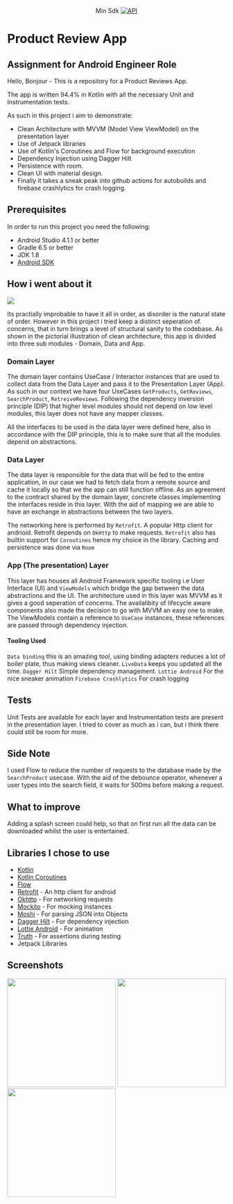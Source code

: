 <p align="center">Min Sdk
  <a href="https://android-arsenal.com/api?level=21"><img alt="API" src="https://img.shields.io/badge/API-21%2B-brightgreen.svg?style=flat"/></a>
</p>

# Product Review App

## Assignment for Android Engineer Role

Hello, Bonjour - This is a repository for a Product Reviews App.

The app is written 94.4% in Kotlin with all the necessary Unit and Instrumentation tests.

As such in this project i aim to demonstrate:

* Clean Architecture with MVVM (Model View ViewModel) on the presentation layer
* Use of Jetpack libraries
* Use of Kotlin's Coroutines and Flow for background execution
* Dependency Injection using Dagger Hilt
* Persistence with room.
* Clean UI with material design.
* Finally it takes a sneak peak into github actions for autobuilds and firebase crashlytics for crash logging.

## Prerequisites

In order to run this project you need the following:
- Android Studio 4.1.1 or better
- Gradle 6.5 or better
- JDK 1.8
- [Android SDK](https://developer.android.com/studio/index.html)

## How i went about it

<img src="https://blog.cleancoder.com/uncle-bob/images/2012-08-13-the-clean-architecture/CleanArchitecture.jpg"/>
<br>

Its practially improbable to have it all in order, as disorder is the natural state of order. However in this project i tried keep a distinct seperation of. concerns, that in turn brings a level of structural sanity to the codebase. As shown in the pictorial illustration of clean architecture, this app is divided into three sub modules - Domain, Data and App.

### Domain Layer

The domain layer contains UseCase / Interactor instances that are used to collect data from the Data Layer and pass it to the Presentation Layer (App). As such in our context we have four UseCases `GetProducts`, `GetReviews`, `SearchProduct`, `RetreiveReviews`. Following the dependency inversion principle (DIP) that higher level modules should not depend on low level modules, this layer does not have any mapper classes.

All the interfaces to be used in the data layer were defined here, also in accordance with the DIP principle, this is to make sure that all the modules depend on abstractions.

### Data Layer

The data layer is responsible for the data that will be fed to the entire application, in our case we had to fetch data from a remote source and cache it locally so that we the app can still function offline. As an agreement to the contract shared by the domain layer, concrete classes implementing the interfaces reside in this layer. With the aid of mapping we are able to have an exchange in abstractions between the two layers.

The networking here is performed by `Retrofit`. A popular Http client for andrioid. Retrofit depends on `OkHttp` to make requests.
`Retrofit` also has builtin support for `Coroutines` hence my choice in the library. Caching and persistence was done via `Room`

### App (The presentation) Layer

This layer has houses all  Android Framework specific tooling i.e User Interface (UI) and  `ViewModels` which bridge the gap between the data abstractions and the UI. The architecture used in this layer was MVVM as it gives a good seperation of concerns. The availalibity of lifecycle aware components also made the decision to go with MVVM an easy one to make. The ViewModels contain a reference to `UseCase` instances, these references are passed through dependency injection.

#### Tooling Used
`Data binding` this is an amazing tool, using binding adapters reduces a lot of boiler plate, thus making views cleaner.
`LiveData` keeps you updated all the time.
`Dagger Hilt` Simple dependency management.
`Lottie Android` For the nice sneaker animation
`Firebase Crashlytics` For crash logging

## Tests

Unit Tests are available for each layer and Instrumentation tests are present in the presentation layer. I tried to cover as much as i can, but i think there could still be room for more.

## Side Note
I used Flow to reduce the number of requests to the database made by the `SearchProduct` usecase. With the aid of the debounce operator, whenever a user types into the search field, it waits for 500ms before making a request.

## What to improve

Adding a splash screen could help, so that on first run all the data can be downloaded whilst the user is entertained.


## Libraries I chose to use

* [Kotlin](https://kotlinlang.org/)
* [Kotlin Coroutines](https://kotlinlang.org/docs/reference/coroutines-overview.html)
* [Flow](https://kotlinlang.org/docs/reference/coroutines/flow.html)
* [Retrofit](http://square.github.io/retrofit/) - An http client for android
* [Okhttp](http://square.github.io/okhttp/) - For networking requests
* [Mockito](http://site.mockito.org/) - For mocking instances
* [Moshi](https://github.com/square/moshi) - For parsing JSON into Objects
* [Dagger Hilt](https://dagger.dev/hilt/) - For dependency injection
* [Lottie Android](https://github.com/airbnb/lottie-android) - For animation
* [Truth](https://truth.dev/) - For assertions during testing
* Jetpack Libraries


## Screenshots
 
<img src="http://nashe.dev/wp-content/uploads/2021/05/WhatsApp-Image-2021-05-08-at-09.13.09.jpeg" width="250px"/> <img src="http://nashe.dev/wp-content/uploads/2021/05/2.jpeg" width="250px"/> <img src="http://nashe.dev/wp-content/uploads/2021/05/3.jpeg" width="250px"/>


